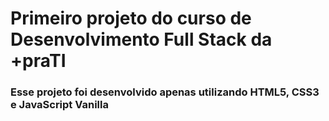 # Primeiro projeto do curso de Desenvolvimento Full Stack da +praTI

### Esse projeto foi desenvolvido apenas utilizando HTML5, CSS3 e JavaScript Vanilla
